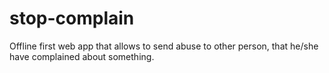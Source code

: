 # stop-complain
Offline first web app that allows to send abuse to other person, that he/she have complained about something.
